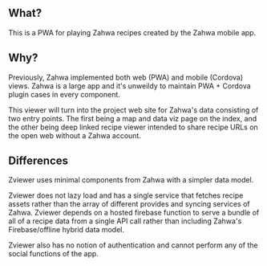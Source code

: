 ## What?

This is a PWA for playing Zahwa recipes created by the Zahwa mobile app.

## Why?

Previously, Zahwa implemented both web (PWA) and mobile (Cordova) views. Zahwa is a large app and it's unweildy to maintain PWA + Cordova plugin cases in every component.

This viewer will turn into the project web site for Zahwa's data consisting of two entry points. The first being a map and data viz page on the index, and the other being deep linked recipe viewer intended to share recipe URLs on the open web without a Zahwa account.

## Differences

Zviewer uses minimal components from Zahwa with a simpler data model.

Zviewer does not lazy load and has a single service that fetches recipe assets rather than the array of different provides and syncing services of Zahwa. Zviewer depends on a hosted firebase function to serve a bundle of all of a recipe data from a single API call rather than including Zahwa's Firebase/offline hybrid data model.

Zviewer also has no notion of authentication and cannot perform any of the social functions of the app.



